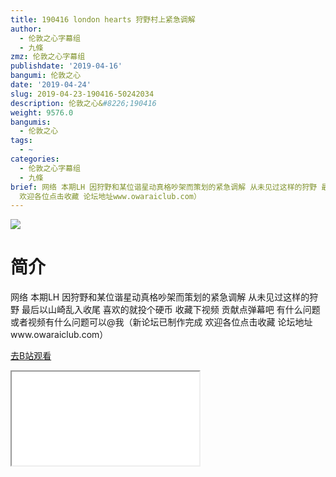 ```yaml
---
title: 190416 london hearts 狩野村上紧急调解
author:
  - 伦敦之心字幕组
  - 九條
zmz: 伦敦之心字幕组
publishdate: '2019-04-16'
bangumi: 伦敦之心
date: '2019-04-24'
slug: 2019-04-23-190416-50242034
description: 伦敦之心&#8226;190416
weight: 9576.0
bangumis:
  - 伦敦之心
tags:
  - ~
categories:
  - 伦敦之心字幕组
  - 九條
brief: 网络 本期LH 因狩野和某位谐星动真格吵架而策划的紧急调解 从未见过这样的狩野 最后以山崎乱入收尾 喜欢的就投个硬币 收藏下视频 贡献点弹幕吧 有什么问题或者视频有什么问题可以@我（新论坛已制作完成
  欢迎各位点击收藏 论坛地址www.owaraiclub.com）
---
```

![](https://raw.githubusercontent.com/tcgriffith/owaraisite/master/static/tmpimg/UPW4Fdj.jpg)
# 简介  
网络
本期LH 因狩野和某位谐星动真格吵架而策划的紧急调解 从未见过这样的狩野 最后以山崎乱入收尾 喜欢的就投个硬币 收藏下视频 贡献点弹幕吧 有什么问题或者视频有什么问题可以@我（新论坛已制作完成 欢迎各位点击收藏 论坛地址www.owaraiclub.com）  

[去B站观看](https://www.bilibili.com/video/av50242034/)
<div class ="resp-container"><iframe class="testiframe" src="//player.bilibili.com/player.html?aid=50242034"", scrolling="no", allowfullscreen="true" > </iframe></div> 
